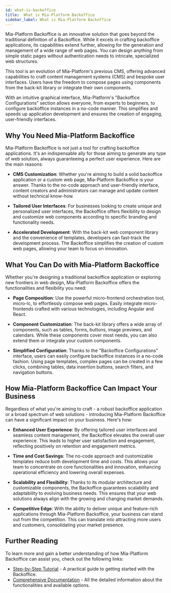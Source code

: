 ```yaml
---
id: what-is-backoffice
title:  What is Mia-Platform Backoffice
sidebar_label: What is Mia-Platform Backoffice
---
```


Mia-Platform Backoffice is an innovative solution that goes beyond the traditional definition of a Backoffice. While it excels in crafting backoffice applications, its capabilities extend further, allowing for the generation and management of a wide range of web pages. You can design anything from simple static pages without authentication needs to intricate, specialized web structures.

This tool is an evolution of Mia-Platform's previous CMS, offering advanced capabilities to craft content management systems (CMS) and bespoke user interfaces. Users have the freedom to compose pages using components from the back-kit library or integrate their own components.

With an intuitive graphical interface, Mia-Platform's "Backoffice Configurations" section allows everyone, from experts to beginners, to configure backoffice instances in a no-code manner. This simplifies and speeds up application development and ensures the creation of engaging, user-friendly interfaces.

## Why You Need Mia-Platform Backoffice

Mia-Platform Backoffice is not just a tool for crafting backoffice applications. It's an indispensable ally for those aiming to generate any type of web solution, always guaranteeing a perfect user experience. Here are the main reasons:

- **CMS Customization**: Whether you're aiming to build a solid backoffice application or a custom web page, Mia-Platform Backoffice is your answer. Thanks to the no-code approach and user-friendly interface, content creators and administrators can manage and update content without technical know-how.

- **Tailored User Interfaces**: For businesses looking to create unique and personalized user interfaces, the Backoffice offers flexibility to design and customize web components according to specific branding and functionality needs.

- **Accelerated Development**: With the back-kit web component library and the convenience of templates, developers can fast-track the development process. The Backoffice simplifies the creation of custom web pages, allowing your team to focus on innovation.

## What You Can Do with Mia-Platform Backoffice

Whether you're designing a traditional backoffice application or exploring new frontiers in web design, Mia-Platform Backoffice offers the functionalities and flexibility you need:

- **Page Composition**: Use the powerful micro-frontend orchestration tool, micro-lc, to effortlessly compose web pages. Easily integrate micro-frontends crafted with various technologies, including Angular and React.

- **Component Customization**: The back-kit library offers a wide array of components, such as tables, forms, buttons, image previews, and calendars. While these components cover most needs, you can also extend them or integrate your custom components.

- **Simplified Configuration**: Thanks to the "Backoffice Configurations" interface, users can easily configure backoffice instances in a no-code fashion. Using page templates, complex pages can be created in a few clicks, combining tables, data insertion buttons, search filters, and navigation buttons.

## How Mia-Platform Backoffice Can Impact Your Business

Regardless of what you're aiming to craft - a robust backoffice application or a broad spectrum of web solutions - introducing Mia-Platform Backoffice can have a significant impact on your business. Here's how:

- **Enhanced User Experience**: By offering tailored user interfaces and seamless content management, the Backoffice elevates the overall user experience. This leads to higher user satisfaction and engagement, reflecting positively on retention and engagement metrics.

- **Time and Cost Savings**: The no-code approach and customizable templates reduce both development time and costs. This allows your team to concentrate on core functionalities and innovation, enhancing operational efficiency and lowering overall expenses.

- **Scalability and Flexibility**: Thanks to its modular architecture and customizable components, the Backoffice guarantees scalability and adaptability to evolving business needs. This ensures that your web solutions always align with the growing and changing market demands.

- **Competitive Edge**: With the ability to deliver unique and feature-rich applications through Mia-Platform Backoffice, your business can stand out from the competition. This can translate into attracting more users and customers, consolidating your market presence.

## Further Reading

To learn more and gain a better understanding of how Mia-Platform Backoffice can assist you, check out the following links:

- [Step-by-Step Tutorial](#) - A practical guide to getting started with the Backoffice.
- [Comprehensive Documentation](#) - All the detailed information about the functionalities and available options.

